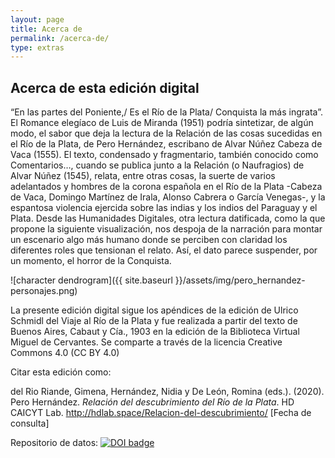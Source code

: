 ```yaml
---
layout: page
title: Acerca de
permalink: /acerca-de/
type: extras
---
```


## Acerca de esta edición digital

“En las partes del Poniente,/ Es el Río de la Plata/ Conquista la más ingrata”. El Romance elegíaco de Luis de Miranda (1951) podría sintetizar, de algún modo, el sabor que deja la lectura de la Relación de las cosas sucedidas en el Río de la Plata, de Pero Hernández, escribano de Alvar Núñez Cabeza de Vaca (1555). El texto, condensado y fragmentario, también conocido como Comentarios…, cuando se publica junto a la Relación (o Naufragios) de Alvar Núñez (1545), relata, entre otras cosas, la suerte de varios adelantados y hombres de la corona española en el Río de la Plata -Cabeza de Vaca, Domingo Martínez de Irala, Alonso Cabrera o García Venegas-, y la espantosa violencia ejercida sobre las indias y los indios del Paraguay y el Plata.
Desde las Humanidades Digitales, otra lectura datificada, como la que propone la siguiente visualización, nos despoja de la narración para montar un escenario algo más humano donde se perciben con claridad los diferentes roles que tensionan el relato. Así, el dato parece suspender, por un momento, el horror de la Conquista. 

![character dendrogram]({{ site.baseurl }}/assets/img/pero_hernandez-personajes.png)

La presente edición digital sigue los apéndices de la edición de Ulrico Schmidl del Viaje al Río de la Plata y fue realizada a partir del texto de Buenos Aires, Cabaut y Cía., 1903 en la edición de la Biblioteca Virtual Miguel de Cervantes. Se comparte a través de la licencia  Creative Commons 4.0 (CC BY 4.0)

Citar esta edición como: 

<p style="font-size: 14px;">del Rio Riande, Gimena, Hernández, Nidia y De León, Romina (eds.). (2020). Pero Hernández. <i>Relación del descubrimiento del Río de la Plata</i>. HD CAICYT Lab. <a href="{{ site.baseurl }}/">http://hdlab.space/Relacion-del-descubrimiento/</a> [Fecha de consulta]</p>

Repositorio de datos: <a class="no-underline" href=""><img src="" alt="DOI badge"/></a>
